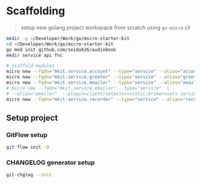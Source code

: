 # Scaffolding

> setup new golang project workspace from scratch using `go-micro` cli

```bash
mkdir -p ~/Developer/Work/go/micro-starter-kit
cd ~/Developer/Work/go/micro-starter-kit
go mod init github.com/seidu626/audiobook
mkdir service api fnc

# scaffold modules
micro new --fqdn="mkit.service.account" --type="service" --alias="account" service/account
micro new --fqdn="mkit.service.greeter" --type="service" --alias="greeter" service/greeter
micro new --fqdn="mkit.service.emailer" --type="service" --alias="emailer" service/emailer
# micro new --fqdn="mkit.service.emailer" --type="service"  \
# --alias="emailer"  --plugin=client/selector=static:broker=nats service/emailer
micro new --fqdn="mkit.service.recorder" --type="service" --alias="recorder" service/recorder
```

## Setup project

### GitFlow setup

```bash
git flow init -D
```

### CHANGELOG generator setup

```bash
git-chglog --init
```
